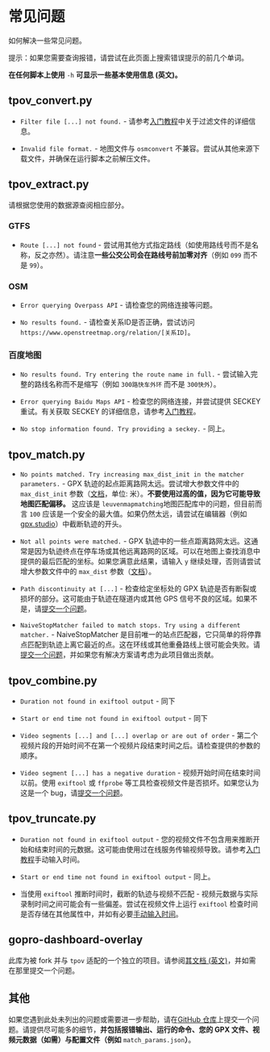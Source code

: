 # 常见问题

如何解决一些常见问题。

提示：如果您需要查询报错，请尝试在此页面上搜索错误提示的前几个单词。

**在任何脚本上使用** `-h` **可显示一些基本使用信息 (英文)。**

## tpov_convert.py

- `Filter file [...] not found.` - 请参考[入门教程](quickstart.md#下载地图)中关于过滤文件的详细信息。

- `Invalid file format.` - 地图文件与 `osmconvert` 不兼容。尝试从其他来源下载文件，并确保在运行脚本之前解压文件。

## tpov_extract.py

请根据您使用的数据源查阅相应部分。

### GTFS

- `Route [...] not found` - 尝试用其他方式指定路线（如使用路线号而不是名称，反之亦然）。请注意**一些公交公司会在路线号前加零对齐**（例如 `099` 而不是 `99`）。

### OSM

- `Error querying Overpass API` - 请检查您的网络连接等问题。

- `No results found.` - 请检查关系ID是否正确，尝试访问 `https://www.openstreetmap.org/relation/[关系ID]`。

### 百度地图

- `No results found. Try entering the route name in full.` - 尝试输入完整的路线名称而不是缩写（例如 `300路快车外环` 而不是 `300快外`）。

- `Error querying Baidu Maps API` - 检查您的网络连接，并尝试提供 SECKEY 重试。有关获取 SECKEY 的详细信息，请参考[入门教程](quickstart.md#百度地图)。

- `No stop information found. Try providing a seckey.` - 同上。

## tpov_match.py

- `No points matched. Try increasing max_dist_init in the matcher parameters.` - GPX 轨迹的起点距离路网太远。尝试增大参数文件中的 `max_dist_init` 参数（[文档](match_params.md)，单位: 米）。**不要使用过高的值，因为它可能导致地图匹配偏移。** 这应该是 `leuvenmapmatching`地图匹配库中的问题，但目前而言 `100` 应该是一个安全的最大值。如果仍然太远，请尝试在编辑器（例如 [gpx.studio](https://gpx.studio/)）中截断轨迹的开头。

- `Not all points were matched.` - GPX 轨迹中的一些点距离路网太远。这通常是因为轨迹终点在停车场或其他远离路网的区域。可以在地图上查找消息中提供的最后匹配的坐标。如果您满意此结果，请输入 `y` 继续处理，否则请尝试增大参数文件中的 `max_dist` 参数（[文档](match_params.md)）。

- `Path discontinuity at [...]` - 检查给定坐标处的 GPX 轨迹是否有断裂或损坏的部分。这可能由于轨迹在隧道内或其他 GPS 信号不良的区域。如果不是，请[提交一个问题](#其他)。

- `NaiveStopMatcher failed to match stops. Try using a different matcher.` - NaiveStopMatcher 是目前唯一的站点匹配器，它只简单的将停靠点匹配到轨迹上离它最近的点。这在环线或其他重叠路线上很可能会失败。请[提交一个问题](#其他)，并如果您有解决方案请考虑为此项目做出贡献。

## tpov_combine.py

- `Duration not found in exiftool output` - 同下

- `Start or end time not found in exiftool output` - 同下

- `Video segments [...] and [...] overlap or are out of order` - 第二个视频片段的开始时间不在第一个视频片段结束时间之后。请检查提供的参数的顺序。

- `Video segment [...] has a negative duration` - 视频开始时间在结束时间以前。使用 `exiftool` 或 `ffprobe` 等工具检查视频文件是否损坏。如果您认为这是一个 bug，请[提交一个问题](#其他)。

## tpov_truncate.py

- `Duration not found in exiftool output` - 您的视频文件不包含用来推断开始和结束时间的元数据。这可能由使用过在线服务传输视频导致。请参考[入门教程](quickstart.md#匹配与截断GPS轨迹)手动输入时间。

- `Start or end time not found in exiftool output` - 同上。

- 当使用 `exiftool` 推断时间时，截断的轨迹与视频不匹配 - 视频元数据与实际录制时间之间可能会有一些偏差。尝试在视频文件上运行 `exiftool` 检查时间是否存储在其他属性中，并如有必要[手动输入时间](quickstart.md#匹配与截断GPS轨迹)。

## gopro-dashboard-overlay

此库为被 fork 并与 `tpov` 适配的一个独立的项目。请参阅[其文档 (英文)](https://github.com/CyrilSLi/gopro-dashboard-overlay/tree/main/docs)，并如需在那里提交一个问题。

## 其他

如果您遇到此处未列出的问题或需要进一步帮助，请在[GitHub 仓库](https://github.com/CyrilSLi/tpov)上提交一个问题。请提供尽可能多的细节，**并包括报错输出、运行的命令、您的 GPX 文件、视频元数据（如需）与配置文件（例如** `match_params.json`**）**。